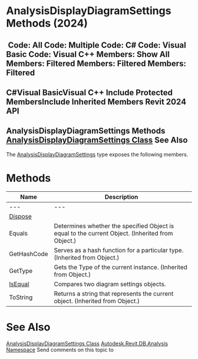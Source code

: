 # AnalysisDisplayDiagramSettings Methods (2024)

﻿
 Code: All Code: Multiple Code: C# Code: Visual Basic Code: Visual C++  Members: Show All Members: Filtered Members: Filtered Members: Filtered   
---  
C#Visual BasicVisual C++
Include Protected MembersInclude Inherited Members
Revit 2024 API  
---  
AnalysisDisplayDiagramSettings Methods  
[AnalysisDisplayDiagramSettings Class](57e0c5ff-555c-7345-ac24-3592207a4d70.md "AnalysisDisplayDiagramSettings Class") See Also  
---  
The [AnalysisDisplayDiagramSettings](57e0c5ff-555c-7345-ac24-3592207a4d70.md "AnalysisDisplayDiagramSettings Class") type exposes the following members.
# Methods
| Name | Description |
| --- | --- |
| --- | --- | --- |
| [Dispose](9b1280cb-0159-8637-8204-7e60f6c56b2e.md "Dispose Method") |
| Equals | Determines whether the specified Object is equal to the current Object. (Inherited from Object.) |
| GetHashCode | Serves as a hash function for a particular type.  (Inherited from Object.) |
| GetType | Gets the Type of the current instance. (Inherited from Object.) |
| [IsEqual](3aafe2e6-d765-acea-971a-70b5a21fcd47.md "IsEqual Method") | Compares two diagram settings objects. |
| ToString | Returns a string that represents the current object. (Inherited from Object.) |

# See Also
[AnalysisDisplayDiagramSettings Class](57e0c5ff-555c-7345-ac24-3592207a4d70.md "AnalysisDisplayDiagramSettings Class")
[Autodesk.Revit.DB.Analysis Namespace](958e2e12-587d-f188-5d7b-f13d7dbfdf48.md "Autodesk.Revit.DB.Analysis Namespace")
Send comments on this topic to 